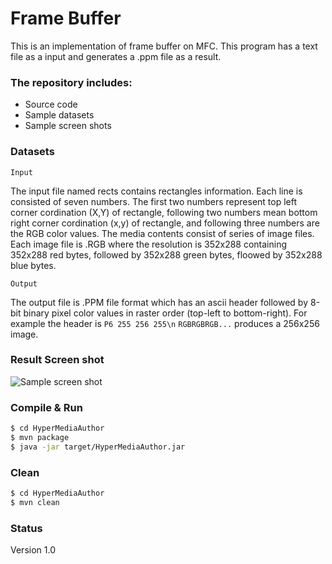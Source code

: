 # Frame Buffer

This is an implementation of frame buffer on MFC. This program has a text file as a input and generates a .ppm file as a result.

### The repository includes:
* Source code
* Sample datasets
* Sample screen shots

### Datasets

```Input```

The input file named rects contains rectangles information. Each line is consisted of seven numbers. The first two numbers represent top left corner cordination (X,Y) of rectangle, following two numbers mean bottom right corner cordination (x,y) of rectangle, and following three numbers are the RGB color values. The media contents consist of series of image files. Each image file is .RGB where the resolution is 352x288 containing 352x288 red bytes, followed by 352x288 green bytes, floowed by 352x288 blue bytes.

```Output```

The output file is .PPM file format which has an ascii header followed by 8-bit binary pixel color values in raster order (top-left to bottom-right). For example the header is `P6 255 256 255\n` `RGBRGBRGB...` produces a 256x256 image.


### Result Screen shot
![Sample screen shot](screenshot.png)


### Compile & Run

```bash
$ cd HyperMediaAuthor
$ mvn package
$ java -jar target/HyperMediaAuthor.jar
```

### Clean

```bash
$ cd HyperMediaAuthor
$ mvn clean
```

### Status

Version 1.0


